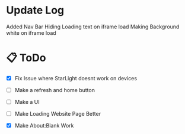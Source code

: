# Update Log
Added Nav Bar
Hiding Loading text on iframe load
Making Background white on iframe load
# 📋 ToDo
- [x] Fix Issue where StarLight doesnt work on devices
- [ ] Make a refresh and home button
- [ ] Make a UI
- [ ] Make Loading Website Page Better
- [x] Make About:Blank Work

